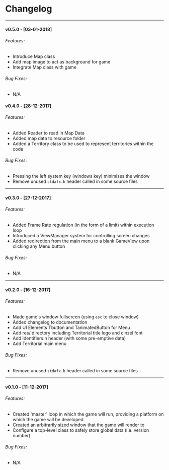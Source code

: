 # Changelog
---
#### v0.5.0 - [03-01-2018]
###### Features:
- Introduce Map class
- Add map image to act as background for game
- Integrate Map class with game
###### Bug Fixes:
- N/A

#### v0.4.0 - [28-12-2017]
###### Features:
- Added Reader to read in Map Data
- Added map data to resource folder
- Added a Territory class to be used to represent territories within the code
###### Bug Fixes:
- Pressing the left system key (windows key) minimises the window
- Remove unused `stdafx.h` header called in some source files


---
#### v0.3.0 - [27-12-2017]
###### Features:
- Added Frame Rate regulation (in the form of a limit) within execution loop
- Introduced a ViewManager system for controlling screen changes
- Added redirection from the main menu to a blank GameView upon clicking any Menu button
###### Bug Fixes:
- N/A


---
#### v0.2.0 - [16-12-2017]
###### Features:
- Made game's window fullscreen (using `esc` to close window)
- Added changelog to documentation
- Add UI Elements Tbutton and TanimatedButton for Menu
- Add res/ directory including Territorial title logo and cinzel font
- Add Identifiers.h header (with some pre-emptive data)
- Add Territorial main menu
###### Bug Fixes:
- Remove unused `stdafx.h` header called in some source files


---
#### v0.1.0 - [11-12-2017]
###### Features:
- Created 'master' loop in which the game will run, providing a platform on which the game will be developed
- Created an arbitrarily sized window that the game will render to
- Configure a top-level class to safely store global data (i.e. version number)
###### Bug Fixes:
- N/A


